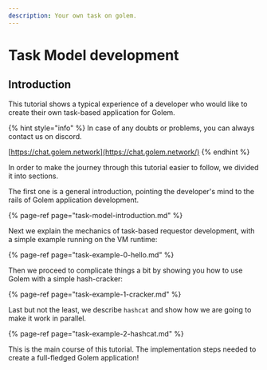 ```yaml
---
description: Your own task on golem.
---
```


# Task Model development

## Introduction

This tutorial shows a typical experience of a developer who would like to create their own task-based application for Golem.

{% hint style="info" %}
In case of any doubts or problems, you can always contact us on discord.

[https://chat.golem.network](https://chat.golem.network/)
{% endhint %}

In order to make the journey through this tutorial easier to follow, we divided it into sections. 

The first one is a general introduction, pointing the developer's mind to the rails of Golem application development.

{% page-ref page="task-model-introduction.md" %}

Next we explain the mechanics of task-based requestor development, with a simple example running on the VM runtime:

{% page-ref page="task-example-0-hello.md" %}

Then we proceed to complicate things a bit by showing you how to use Golem with a simple hash-cracker:

{% page-ref page="task-example-1-cracker.md" %}

Last but not the least, we describe `hashcat` and show how we are going to make it work in parallel.

{% page-ref page="task-example-2-hashcat.md" %}

This is the main course of this tutorial. The implementation steps needed to create a full-fledged Golem application!

